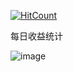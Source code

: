 [![HitCount](http://hits.dwyl.io/suishanwen/balance.svg)](http://hits.dwyl.io/suishanwen/balance)


每日收益统计


![image](http://bitcoinrobot.cn/file/img/bitcoinrobot_stat.png)

